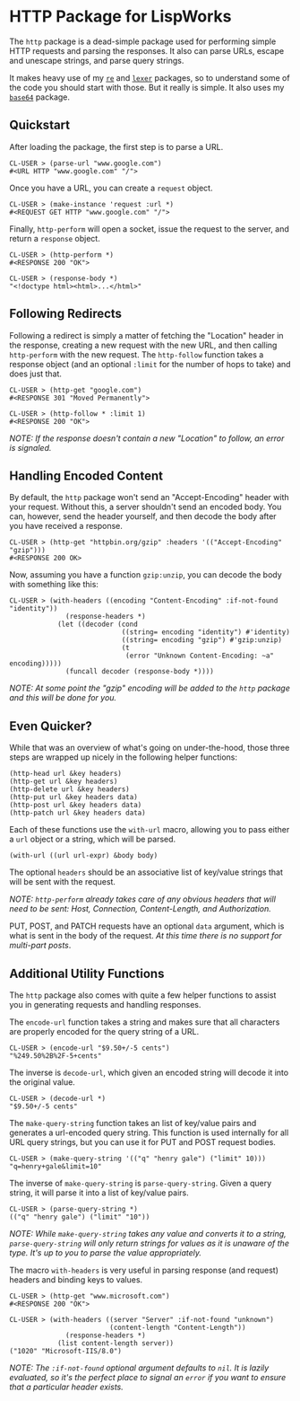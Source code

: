 # HTTP Package for LispWorks

The `http` package is a dead-simple package used for performing simple HTTP requests and parsing the responses. It also can parse URLs, escape and unescape strings, and parse query strings.

It makes heavy use of my [`re`](http://github.com/massung/re) and [`lexer`](http://www.github.com/massung/lexer) packages, so to understand some of the code you should start with those. But it really is simple. It also uses my [`base64`](http://github.com/massung/base64) package.

## Quickstart

After loading the package, the first step is to parse a URL.

	CL-USER > (parse-url "www.google.com")
	#<URL HTTP "www.google.com" "/">
	
Once you have a URL, you can create a `request` object.

	CL-USER > (make-instance 'request :url *)
	#<REQUEST GET HTTP "www.google.com" "/">
	
Finally, `http-perform` will open a socket, issue the request to the server, and return a `response` object.

	CL-USER > (http-perform *)
	#<RESPONSE 200 "OK">

	CL-USER > (response-body *)
	"<!doctype html><html>...</html>"

## Following Redirects

Following a redirect is simply a matter of fetching the "Location" header in the response, creating a new request with the new URL, and then calling `http-perform` with the new request. The `http-follow` function takes a response object (and an optional `:limit` for the number of hops to take) and does just that.

	CL-USER > (http-get "google.com")
	#<RESPONSE 301 "Moved Permanently">
	
	CL-USER > (http-follow * :limit 1)
	#<RESPONSE 200 "OK">

*NOTE: If the response doesn't contain a new "Location" to follow, an error is signaled.*

## Handling Encoded Content

By default, the `http` package won't send an "Accept-Encoding" header with your request. Without this, a server shouldn't send an encoded body. You can, however, send the header yourself, and then decode the body after you have received a response.

	CL-USER > (http-get "httpbin.org/gzip" :headers '(("Accept-Encoding" "gzip")))
	#<RESPONSE 200 OK>

Now, assuming you have a function `gzip:unzip`, you can decode the body with something like this:

	CL-USER > (with-headers ((encoding "Content-Encoding" :if-not-found "identity"))
	              (response-headers *)
	            (let ((decoder (cond
	                            ((string= encoding "identity") #'identity)
	                            ((string= encoding "gzip") #'gzip:unzip)
	                            (t
	                             (error "Unknown Content-Encoding: ~a" encoding)))))
	              (funcall decoder (response-body *))))

*NOTE: At some point the "gzip" encoding will be added to the `http` package and this will be done for you.*

## Even Quicker?

While that was an overview of what's going on under-the-hood, those three steps are wrapped up nicely in the following helper functions:

	(http-head url &key headers)
	(http-get url &key headers)
	(http-delete url &key headers)
	(http-put url &key headers data)
	(http-post url &key headers data)
	(http-patch url &key headers data)

Each of these functions use the `with-url` macro, allowing you to pass either a `url` object or a string, which will be parsed.

	(with-url ((url url-expr) &body body)

The optional `headers` should be an associative list of key/value strings that will be sent with the request. 

*NOTE: `http-perform` already takes care of any obvious headers that will need to be sent: Host, Connection, Content-Length, and Authorization.*

PUT, POST, and PATCH requests have an optional `data` argument, which is what is sent in the body of the request. *At this time there is no support for multi-part posts*.

## Additional Utility Functions

The `http` package also comes with quite a few helper functions to assist you in generating requests and handling responses.

The `encode-url` function takes a string and makes sure that all characters are properly encoded for the query string of a URL.

	CL-USER > (encode-url "$9.50+/-5 cents")
	"%249.50%2B%2F-5+cents"

The inverse is `decode-url`, which given an encoded string will decode it into the original value.

	CL-USER > (decode-url *)
	"$9.50+/-5 cents"
	
The `make-query-string` function takes an list of key/value pairs and generates a url-encoded query string. This function is used internally for all URL query strings, but you can use it for PUT and POST request bodies.

	CL-USER > (make-query-string '(("q" "henry gale") ("limit" 10)))
	"q=henry+gale&limit=10"

The inverse of `make-query-string` is `parse-query-string`. Given a query string, it will parse it into a list of key/value pairs.

	CL-USER > (parse-query-string *)
	(("q" "henry gale") ("limit" "10"))
	
*NOTE: While `make-query-string` takes any value and converts it to a string, `parse-query-string` will only return strings for values as it is unaware of the type. It's up to you to parse the value appropriately.*

The macro `with-headers` is very useful in parsing response (and request) headers and binding keys to values.

	CL-USER > (http-get "www.microsoft.com")
	#<RESPONSE 200 "OK">

	CL-USER > (with-headers ((server "Server" :if-not-found "unknown")
	                         (content-length "Content-Length"))
	              (response-headers *)
	            (list content-length server))
	("1020" "Microsoft-IIS/8.0")

*NOTE: The `:if-not-found` optional argument defaults to `nil`. It is lazily evaluated, so it's the perfect place to signal an `error` if you want to ensure that a particular header exists.*